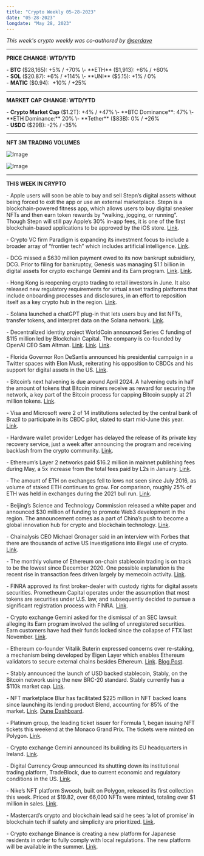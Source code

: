 ```yaml
---
title: "Crypto Weekly 05-28-2023"
date: "05-28-2023"
longdate: "May 28, 2023"
---
```


*This week's crypto weekly was co-authored by [@serdave](https://twitter.com/serdave_eth)*



---

**PRICE CHANGE: WTD/YTD**

\- **BTC** ($28,165): +5% / +70%  
\- **ETH** ($1,913): +6% / +60%  
\- **SOL** ($20.87): +6% / +114%  
\- **UNI** ($5.15): +1% / 0%  
\- **MATIC** ($0.94):  +10% / +25%



---

**MARKET CAP CHANGE: WTD/YTD**

\- **Crypto Market Cap** ($1.2T): +4% / +47%  
\- **BTC Dominance**: 47%  
\- **ETH Dominance:** 20%  
\- **Tether** ($83B): 0% / +26%  
\- **USDC** ($29B): -2% / -35%



---

**NFT 3M TRADING VOLUMES**

![Image](/images/05-28-2023-1.png)

![Image](/images/05-28-2023-2.png)

---

**THIS WEEK IN CRYPTO**

\- Apple users will soon be able to buy and sell Stepn’s digital assets without being forced to exit the app or use an external marketplace. Stepn is a blockchain-powered fitness app, which allows users to buy digital sneaker NFTs and then earn token rewards by “walking, jogging, or running”. Though Stepn will still pay Apple’s 30% in-app fees, it is one of the first blockchain-based applications to be approved by the iOS store. [Link](https://www.theblock.co/post/231646/apples-crypto-policy-softens-as-stepn-offers-in-app-digital-asset-trading).  
  
\- Crypto VC firm Paradigm is expanding its investment focus to include a broader array of “frontier tech” which includes artificial intelligence. [Link](https://www.theblock.co/post/232247/crypto-vc-paradigm-ai).   
  
\- DCG missed a $630 million payment owed to its now bankrupt subsidiary, DCG. Prior to filing for bankruptcy, Genesis was managing $1.1 billion in digital assets for crypto exchange Gemini and its Earn program. [Link](https://www.coindesk.com/business/2023/05/22/gemini-says-genesis-parent-dcg-missed-630-million-payment/). [Link](https://decrypt.co/140911/gemini-says-dcg-missed-630m-genesis-loan-payment).   
  
\- Hong Kong is reopening crypto trading to retail investors in June. It also released new regulatory requirements for virtual asset trading platforms that include onboarding processes and disclosures, in an effort to reposition itself as a key crypto hub in the region. [Link](https://decrypt.co/142032/new-crypto-rules-suggest-hong-kong-is-testing-ground-china-say-experts).   
  
\- Solana launched a chatGPT plug-in that lets users buy and list NFTs, transfer tokens, and interpret data on the Solana network. [Link](https://techcrunch.com/2023/05/23/solana-chatgpt-blockchain/).   
  
\- Decentralized identity project WorldCoin announced Series C funding of $115 million led by Blockchain Capital. The company is co-founded by OpenAI CEO Sam Altman. [Link](https://techcrunch.com/2023/05/25/sam-altmans-crypto-project-worldcoin-got-more-coin-in-latest-115m-raise/). [Link](https://www.reuters.com/technology/openais-sam-altman-raises-115-mln-worldcoin-crypto-project-2023-05-25/). [Link](https://decrypt.co/142308/tools-for-humanity-115-million-series-c-funding-blockchain-capital).   
  
\- Florida Governor Ron DeSantis announced his presidential campaign in a Twitter spaces with Elon Musk, reiterating his opposition to CBDCs and his support for digital assets in the US. [Link](https://decrypt.co/142306/ron-desantis-tells-elon-musk-bitcoin-will-die-if-joe-biden-is-reelected).   
  
\- Bitcoin’s next halvening is due around April 2024. A halvening cuts in half the amount of tokens that Bitcoin miners receive as reward for securing the network, a key part of the Bitcoin process for capping Bitcoin supply at 21 million tokens. [Link](https://www.bloomberg.com/news/articles/2023-04-23/bitcoin-btc-halving-in-2024-spurs-predictions-of-rally-past-50-000?srnd=crypto-technology).    
  
\- Visa and Microsoft were 2 of 14 institutions selected by the central bank of Brazil to participate in its CBDC pilot, slated to start mid-June this year. [Link](https://www.coindesk.com/policy/2023/05/25/brazils-central-bank-selects-14-participants-for-cbdc-pilot/).   
  
\- Hardware wallet provider Ledger has delayed the release of its private key recovery service, just a week after announcing the program and receiving backlash from the crypto community. [Link](https://decrypt.co/142044/ledger-delays-plans-private-key-recovery-controversy).   
  
\- Ethereum’s Layer 2 networks paid $16.2 million in mainnet publishing fees during May, a 5x increase from the total fees paid by L2s in January. [Link](https://www.theblock.co/post/232367/ethereum-layer-2-solutions-fees).   
  
\- The amount of ETH on exchanges fell to lows not seen since July 2016, as volume of staked ETH continues to grow. For comparison, roughly 25% of ETH was held in exchanges during the 2021 bull run. [Link](https://www.coindesk.com/markets/2023/05/26/ether-balance-on-exchanges-nears-all-time-low/).   
  
\- Beijing’s Science and Technology Commission released a white paper and announced $30 million of funding to promote Web3 development in the region. The announcement comes as a part of China’s push to become a global innovation hub for crypto and blockchain technology. [Link](https://www.theblock.co/post/232404/beijing-web3-white-paper).  
  
\- Chainalysis CEO Michael Gronager said in an interview with Forbes that there are thousands of active US investigations into illegal use of crypto. [Link](https://www.forbes.com/sites/digital-assets/2023/05/24/chainalysis-ceo-says-thousands-of-crypto-investigations-are-now-underway/).   
  
\- The monthly volume of Ethereum on-chain stablecoin trading is on track to be the lowest since December 2020. One possible explanation is the recent rise in transaction fees driven largely by memecoin activity. [Link](https://www.theblock.co/post/231777/stablecoins-see-drastic-drop-in-ethereum-trading-amid-memecoin-frenzy).   
  
\- FINRA approved its first broker-dealer with custody rights for digital assets securities. Prometheum Capital operates under the assumption that most tokens are securities under U.S. law, and subsequently decided to pursue a significant registration process with FINRA. [Link](https://www.coindesk.com/policy/2023/05/23/come-in-and-register-these-firms-say-they-found-an-sec-friendly-crypto-path/).   
  
\- Crypto exchange Gemini asked for the dismissal of an SEC lawsuit alleging its Earn program involved the selling of unregistered securities. Earn customers have had their funds locked since the collapse of FTX last November. [Link](https://www.reuters.com/legal/winklevoss-twins-exchange-seek-dismissal-sec-lawsuit-over-gemini-earn-2023-05-26/).   
  
\- Ethereum co-founder Vitalik Buterin expressed concerns over re-staking, a mechanism being developed by Eigen Layer which enables Ethereum validators to secure external chains besides Ethereum. [Link](https://www.theblock.co/post/231676/vitalik-buterin-urges-caution-when-it-comes-to-re-staking-on-ethereum). [Blog Post](https://vitalik.ca/general/2023/05/21/dont_overload.html).   
  
\- Stably announced the launch of USD backed stablecoin, Stably, on the Bitcoin network using the new BRC-20 standard. Stably currently has a $110k market cap. [Link](https://decrypt.co/142548/usd-backed-stablecoin-on-bitcoin-using-ordinals-protocol).   
  
\- NFT marketplace Blur has facilitated $225 million in NFT backed loans since launching its lending product Blend, accounting for 85% of the market. [Link](https://www.theblock.co/post/232357/blend-exceeds-225-million-in-less-than-a-month-nansen). [Dune Dashboard](https://dune.com/beetle/blur-loans).   
  
\- Platinum group, the leading ticket issuer for Formula 1, began issuing NFT tickets this weekend at the Monaco Grand Prix. The tickets were minted on Polygon. [Link](https://www.coindesk.com/web3/2023/05/26/f1-ticket-provider-platinum-group-introduces-nft-tickets-for-global-racing-event/).   
  
\- Crypto exchange Gemini announced its building its EU headquarters in Ireland. [Link](https://decrypt.co/142500/crypto-exchange-gemini-turns-ireland-european-headquarters).   
  
\- Digital Currency Group announced its shutting down its institutional trading platform, TradeBlock, due to current economic and regulatory conditions in the US. [Link](https://www.bloomberg.com/news/articles/2023-05-25/digital-currency-group-closes-tradeblock-institutional-platform).   
  
\- Nike’s NFT platform Swoosh, built on Polygon, released its first collection this week. Priced at $19.82, over 66,000 NFTs were minted, totaling over $1 million in sales. [Link](https://www.coindesk.com/web3/2023/05/25/nike-of1-nft-sale-surpasses-1m-despite-delays-tech-issues/).   
  
\- Mastercard’s crypto and blockchain lead said he sees ‘a lot of promise’ in blockchain tech if safety and simplicity are prioritized. [Link](https://techcrunch.com/2023/05/24/mastercard-blockchain-crypto/).  
  
\- Crypto exchange Binance is creating a new platform for Japanese residents in order to fully comply with local regulations. The new platform will be available in the summer. [Link](https://www.bloomberg.com/news/articles/2023-05-27/binance-to-launch-new-platform-for-japan-residents-in-summer).